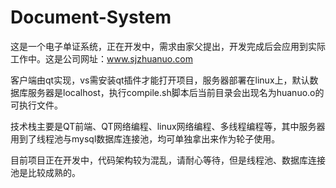 # Document-System

这是一个电子单证系统，正在开发中，需求由家父提出，开发完成后会应用到实际工作中。这是公司网址：www.sjzhuanuo.com

客户端由qt实现，vs需安装qt插件才能打开项目，服务器部署在linux上，默认数据库服务器是localhost，执行compile.sh脚本后当前目录会出现名为huanuo.o的可执行文件。

技术栈主要是QT前端、QT网络编程、linux网络编程、多线程编程等，其中服务器用到了线程池与mysql数据库连接池，均可单独拿出来作为轮子使用。

目前项目正在开发中，代码架构较为混乱，请耐心等待，但是线程池、数据库连接池是比较成熟的。
